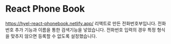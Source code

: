 # React Phone Book
<https://hyel-react-phonebook.netlify.app/>
리액트로 만든 전화번호부입니다.
전화번호 추가 기능과 이름을 통한 검색기능을 넣었습니다.
전화번호 입력의 경우 특정 형식을 맞추지 않으면 등록할 수 없도록 설정했습니다.